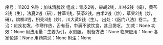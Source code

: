 序号：11202
名称：加味清脾饮
组成：青皮2钱，柴胡2钱，川朴2钱（捣），黄芩2钱（生），法夏2钱（研），甘草1钱，茯苓2钱，白术2钱（炒），草果2钱（炒，研），槟榔3钱，枳壳3钱（炒），川大黄5钱（生）。
出处：《医门八法》卷二。
主治：疟疾初发，作寒作热，舌有苔，中满不欲饮食，甚且发呕。
加减：None
功效：None
用法用量：生姜为引，水煎服。
制备方法：None
临床应用：None
各家论述：None
用药禁忌：None
附注：None
